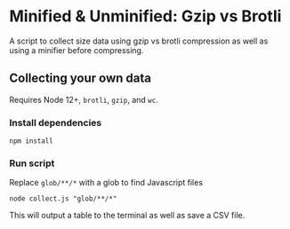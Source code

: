 # Minified & Unminified: Gzip vs Brotli

A script to collect size data using gzip vs brotli compression as well as using a minifier before compressing.

## Collecting your own data

Requires Node 12+, `brotli`, `gzip`, and `wc`.

### Install dependencies

```
npm install
```

### Run script

Replace `glob/**/*` with a glob to find Javascript files

```
node collect.js "glob/**/*"
```

This will output a table to the terminal as well as save a CSV file.
